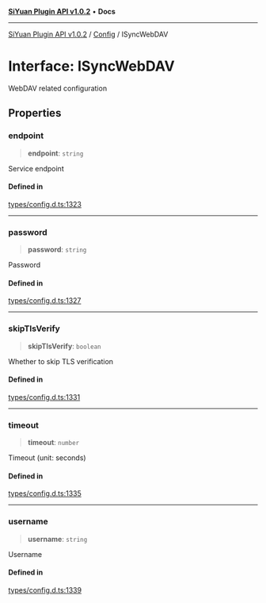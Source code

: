 [**SiYuan Plugin API v1.0.2**](../../../README.md) • **Docs**

---

[SiYuan Plugin API v1.0.2](../../../README.md) / [Config](../README.md) / ISyncWebDAV

# Interface: ISyncWebDAV

WebDAV related configuration

## Properties

### endpoint

> **endpoint**: `string`

Service endpoint

#### Defined in

[types/config.d.ts:1323](https://github.com/siyuan-note/petal/tree/main/types/config.d.ts#L1323)

---

### password

> **password**: `string`

Password

#### Defined in

[types/config.d.ts:1327](https://github.com/siyuan-note/petal/tree/main/types/config.d.ts#L1327)

---

### skipTlsVerify

> **skipTlsVerify**: `boolean`

Whether to skip TLS verification

#### Defined in

[types/config.d.ts:1331](https://github.com/siyuan-note/petal/tree/main/types/config.d.ts#L1331)

---

### timeout

> **timeout**: `number`

Timeout (unit: seconds)

#### Defined in

[types/config.d.ts:1335](https://github.com/siyuan-note/petal/tree/main/types/config.d.ts#L1335)

---

### username

> **username**: `string`

Username

#### Defined in

[types/config.d.ts:1339](https://github.com/siyuan-note/petal/tree/main/types/config.d.ts#L1339)
